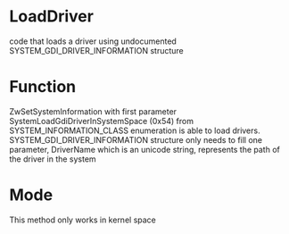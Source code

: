 # LoadDriver
code that loads a driver using undocumented SYSTEM_GDI_DRIVER_INFORMATION structure 

# Function

ZwSetSystemInformation with first parameter SystemLoadGdiDriverInSystemSpace (0x54) from SYSTEM_INFORMATION_CLASS enumeration
is able to load drivers. SYSTEM_GDI_DRIVER_INFORMATION structure only needs to fill one parameter, DriverName which is an unicode string, represents the path of the driver in the system

# Mode

This method only works in kernel space
